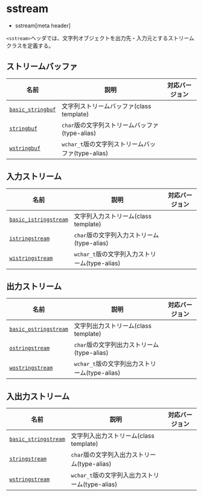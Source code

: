 # sstream
* sstream[meta header]

`<sstream>`ヘッダでは、文字列オブジェクトを出力先・入力元とするストリームクラスを定義する。

## ストリームバッファ

| 名前                  | 説明                                           | 対応バージョン |
|-----------------------|------------------------------------------------|----------------|
| [`basic_stringbuf`](sstream/basic_stringbuf.md) | 文字列ストリームバッファ(class template)       | |
| [`stringbuf`](sstream/basic_stringbuf.md)       | `char`版の文字列ストリームバッファ(type-alias)    | |
| [`wstringbuf`](sstream/basic_stringbuf.md)      | `wchar_t`版の文字列ストリームバッファ(type-alias) | |

## 入力ストリーム

| 名前                  | 説明                                           | 対応バージョン |
|-----------------------|------------------------------------------------|----------------|
| [`basic_istringstream`](sstream/basic_istringstream.md) | 文字列入力ストリーム(class template)           | |
| [`istringstream`](sstream/basic_istringstream.md)       | `char`版の文字列入力ストリーム(type-alias)        | |
| [`wistringstream`](sstream/basic_istringstream.md)      | `wchar_t`版の文字列入力ストリーム(type-alias)     | |

## 出力ストリーム

| 名前                  | 説明                                           | 対応バージョン |
|-----------------------|------------------------------------------------|----------------|
| [`basic_ostringstream`](sstream/basic_ostringstream.md) | 文字列出力ストリーム(class template)           | |
| [`ostringstream`](sstream/basic_ostringstream.md)       | `char`版の文字列出力ストリーム(type-alias)        | |
| [`wostringstream`](sstream/basic_ostringstream.md)      | `wchar_t`版の文字列出力ストリーム(type-alias)     | |

## 入出力ストリーム

| 名前                  | 説明                                           | 対応バージョン |
|-----------------------|------------------------------------------------|----------------|
| [`basic_stringstream`](sstream/basic_stringstream.md) | 文字列入出力ストリーム(class template)         | |
| [`stringstream`](sstream/basic_stringstream.md)       | `char`版の文字列入出力ストリーム(type-alias)      | |
| [`wstringstream`](sstream/basic_stringstream.md)      | `wchar_t`版の文字列入出力ストリーム(type-alias)   | |
